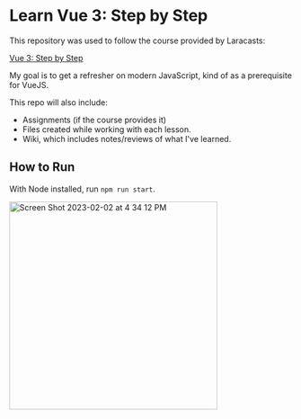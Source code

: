 # Learn Vue 3: Step by Step

This repository was used to follow the course provided by Laracasts:

[Vue 3: Step by Step](https://laracasts.com/series/learn-vue-3-step-by-step)

My goal is to get a refresher on modern JavaScript, kind of as a prerequisite for VueJS.

This repo will also include:
- Assignments (if the course provides it)
- Files created while working with each lesson.
- Wiki, which includes notes/reviews of what I've learned.

## How to Run
With Node installed, run `npm run start`.

<img width="370" alt="Screen Shot 2023-02-02 at 4 34 12 PM" src="https://user-images.githubusercontent.com/38295612/216483088-0e503605-443b-42c2-8559-4c5745a2fbf6.png">
